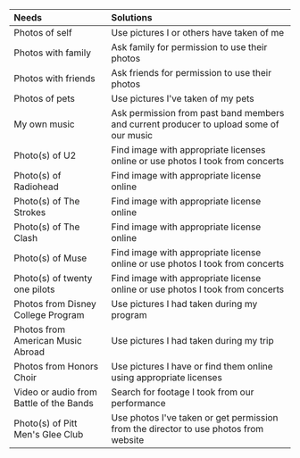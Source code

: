 | Needs | Solutions |
| :--- | :--- |
| Photos of self | Use pictures I or others have taken of me |
| Photos with family | Ask family for permission to use their photos |
| Photos with friends | Ask friends for permission to use their photos |
| Photos of pets | Use pictures I've taken of my pets |
| My own music | Ask permission from past band members and current producer to upload some of our music |
| Photo(s) of U2 | Find image with appropriate licenses online or use photos I took from concerts |
| Photo(s) of Radiohead | Find image with appropriate license online |
| Photo(s) of The Strokes | Find image with appropriate license online |
| Photo(s) of The Clash | Find image with appropriate license online |
| Photo(s) of Muse | Find image with appropriate license online or use photos I took from concerts |
| Photo(s) of twenty one pilots | Find image with appropriate license online or use photos I took from concerts |
| Photos from Disney College Program | Use pictures I had taken during my program |
| Photos from American Music Abroad | Use pictures I had taken during my trip |
| Photos from Honors Choir | Use pictures I have or find them online using appropriate licenses |
| Video or audio from Battle of the Bands | Search for footage I took from our performance |
| Photo(s) of Pitt Men's Glee Club | Use photos I've taken or get permission from the director to use photos from website |
